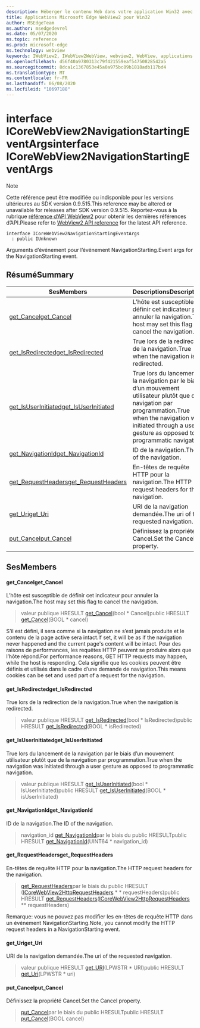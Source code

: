 ```yaml
---
description: Héberger le contenu Web dans votre application Win32 avec le contrôle Microsoft Edge WebView2
title: Applications Microsoft Edge WebView2 pour Win32
author: MSEdgeTeam
ms.author: msedgedevrel
ms.date: 05/07/2020
ms.topic: reference
ms.prod: microsoft-edge
ms.technology: webview
keywords: IWebView2, IWebView2WebView, webview2, WebView, applications Win32, Win32, Edge, ICoreWebView2, ICoreWebView2Controller, contrôle de navigateur, html Edge
ms.openlocfilehash: d56f40a9780313c79f421559eaf54750828542a5
ms.sourcegitcommit: 8dca1c1367853e45a0a975bc89b1818adb117bd4
ms.translationtype: MT
ms.contentlocale: fr-FR
ms.lasthandoff: 06/08/2020
ms.locfileid: "10697188"
---
```

# <span data-ttu-id="dd293-104">interface ICoreWebView2NavigationStartingEventArgs</span><span class="sxs-lookup"><span data-stu-id="dd293-104">interface ICoreWebView2NavigationStartingEventArgs</span></span> 

> [!NOTE]
> <span data-ttu-id="dd293-105">Cette référence peut être modifiée ou indisponible pour les versions ultérieures au SDK version 0.9.515.</span><span class="sxs-lookup"><span data-stu-id="dd293-105">This reference may be altered or unavailable for releases after SDK version 0.9.515.</span></span> <span data-ttu-id="dd293-106">Reportez-vous à la rubrique [référence d’API WebView2](../../../webview2-api-reference.md) pour obtenir les dernières références d’API.</span><span class="sxs-lookup"><span data-stu-id="dd293-106">Please refer to [WebView2 API reference](../../../webview2-api-reference.md) for the latest API reference.</span></span>

```
interface ICoreWebView2NavigationStartingEventArgs
  : public IUnknown
```

<span data-ttu-id="dd293-107">Arguments d’événement pour l’événement NavigationStarting.</span><span class="sxs-lookup"><span data-stu-id="dd293-107">Event args for the NavigationStarting event.</span></span>

## <span data-ttu-id="dd293-108">Résumé</span><span class="sxs-lookup"><span data-stu-id="dd293-108">Summary</span></span>

 <span data-ttu-id="dd293-109">Ses</span><span class="sxs-lookup"><span data-stu-id="dd293-109">Members</span></span>                        | <span data-ttu-id="dd293-110">Descriptions</span><span class="sxs-lookup"><span data-stu-id="dd293-110">Descriptions</span></span>
--------------------------------|---------------------------------------------
[<span data-ttu-id="dd293-111">get_Cancel</span><span class="sxs-lookup"><span data-stu-id="dd293-111">get_Cancel</span></span>](#get_cancel) | <span data-ttu-id="dd293-112">L’hôte est susceptible de définir cet indicateur pour annuler la navigation.</span><span class="sxs-lookup"><span data-stu-id="dd293-112">The host may set this flag to cancel the navigation.</span></span>
[<span data-ttu-id="dd293-113">get_IsRedirected</span><span class="sxs-lookup"><span data-stu-id="dd293-113">get_IsRedirected</span></span>](#get_isredirected) | <span data-ttu-id="dd293-114">True lors de la redirection de la navigation.</span><span class="sxs-lookup"><span data-stu-id="dd293-114">True when the navigation is redirected.</span></span>
[<span data-ttu-id="dd293-115">get_IsUserInitiated</span><span class="sxs-lookup"><span data-stu-id="dd293-115">get_IsUserInitiated</span></span>](#get_isuserinitiated) | <span data-ttu-id="dd293-116">True lors du lancement de la navigation par le biais d’un mouvement utilisateur plutôt que de la navigation par programmation.</span><span class="sxs-lookup"><span data-stu-id="dd293-116">True when the navigation was initiated through a user gesture as opposed to programmatic navigation.</span></span>
[<span data-ttu-id="dd293-117">get_NavigationId</span><span class="sxs-lookup"><span data-stu-id="dd293-117">get_NavigationId</span></span>](#get_navigationid) | <span data-ttu-id="dd293-118">ID de la navigation.</span><span class="sxs-lookup"><span data-stu-id="dd293-118">The ID of the navigation.</span></span>
[<span data-ttu-id="dd293-119">get_RequestHeaders</span><span class="sxs-lookup"><span data-stu-id="dd293-119">get_RequestHeaders</span></span>](#get_requestheaders) | <span data-ttu-id="dd293-120">En-têtes de requête HTTP pour la navigation.</span><span class="sxs-lookup"><span data-stu-id="dd293-120">The HTTP request headers for the navigation.</span></span>
[<span data-ttu-id="dd293-121">get_Uri</span><span class="sxs-lookup"><span data-stu-id="dd293-121">get_Uri</span></span>](#get_uri) | <span data-ttu-id="dd293-122">URI de la navigation demandée.</span><span class="sxs-lookup"><span data-stu-id="dd293-122">The uri of the requested navigation.</span></span>
[<span data-ttu-id="dd293-123">put_Cancel</span><span class="sxs-lookup"><span data-stu-id="dd293-123">put_Cancel</span></span>](#put_cancel) | <span data-ttu-id="dd293-124">Définissez la propriété Cancel.</span><span class="sxs-lookup"><span data-stu-id="dd293-124">Set the Cancel property.</span></span>

## <span data-ttu-id="dd293-125">Ses</span><span class="sxs-lookup"><span data-stu-id="dd293-125">Members</span></span>

#### <span data-ttu-id="dd293-126">get_Cancel</span><span class="sxs-lookup"><span data-stu-id="dd293-126">get_Cancel</span></span> 

<span data-ttu-id="dd293-127">L’hôte est susceptible de définir cet indicateur pour annuler la navigation.</span><span class="sxs-lookup"><span data-stu-id="dd293-127">The host may set this flag to cancel the navigation.</span></span>

> <span data-ttu-id="dd293-128">valeur publique HRESULT [get_Cancel](#get_cancel)(bool \* Cancel)</span><span class="sxs-lookup"><span data-stu-id="dd293-128">public HRESULT [get_Cancel](#get_cancel)(BOOL \* cancel)</span></span>

<span data-ttu-id="dd293-129">S’il est défini, il sera comme si la navigation ne s’est jamais produite et le contenu de la page active sera intact.</span><span class="sxs-lookup"><span data-stu-id="dd293-129">If set, it will be as if the navigation never happened and the current page's content will be intact.</span></span> <span data-ttu-id="dd293-130">Pour des raisons de performances, les requêtes HTTP peuvent se produire alors que l’hôte répond.</span><span class="sxs-lookup"><span data-stu-id="dd293-130">For performance reasons, GET HTTP requests may happen, while the host is responding.</span></span> <span data-ttu-id="dd293-131">Cela signifie que les cookies peuvent être définis et utilisés dans le cadre d’une demande de navigation.</span><span class="sxs-lookup"><span data-stu-id="dd293-131">This means cookies can be set and used part of a request for the navigation.</span></span>

#### <span data-ttu-id="dd293-132">get_IsRedirected</span><span class="sxs-lookup"><span data-stu-id="dd293-132">get_IsRedirected</span></span> 

<span data-ttu-id="dd293-133">True lors de la redirection de la navigation.</span><span class="sxs-lookup"><span data-stu-id="dd293-133">True when the navigation is redirected.</span></span>

> <span data-ttu-id="dd293-134">valeur publique HRESULT [get_IsRedirected](#get_isredirected)(bool \* IsRedirected)</span><span class="sxs-lookup"><span data-stu-id="dd293-134">public HRESULT [get_IsRedirected](#get_isredirected)(BOOL \* isRedirected)</span></span>

#### <span data-ttu-id="dd293-135">get_IsUserInitiated</span><span class="sxs-lookup"><span data-stu-id="dd293-135">get_IsUserInitiated</span></span> 

<span data-ttu-id="dd293-136">True lors du lancement de la navigation par le biais d’un mouvement utilisateur plutôt que de la navigation par programmation.</span><span class="sxs-lookup"><span data-stu-id="dd293-136">True when the navigation was initiated through a user gesture as opposed to programmatic navigation.</span></span>

> <span data-ttu-id="dd293-137">valeur publique HRESULT [get_IsUserInitiated](#get_isuserinitiated)(bool \* IsUserInitiated)</span><span class="sxs-lookup"><span data-stu-id="dd293-137">public HRESULT [get_IsUserInitiated](#get_isuserinitiated)(BOOL \* isUserInitiated)</span></span>

#### <span data-ttu-id="dd293-138">get_NavigationId</span><span class="sxs-lookup"><span data-stu-id="dd293-138">get_NavigationId</span></span> 

<span data-ttu-id="dd293-139">ID de la navigation.</span><span class="sxs-lookup"><span data-stu-id="dd293-139">The ID of the navigation.</span></span>

> <span data-ttu-id="dd293-140">navigation_id [get_NavigationId](#get_navigationid)par le biais du public HRESULT</span><span class="sxs-lookup"><span data-stu-id="dd293-140">public HRESULT [get_NavigationId](#get_navigationid)(UINT64 \* navigation_id)</span></span>

#### <span data-ttu-id="dd293-141">get_RequestHeaders</span><span class="sxs-lookup"><span data-stu-id="dd293-141">get_RequestHeaders</span></span> 

<span data-ttu-id="dd293-142">En-têtes de requête HTTP pour la navigation.</span><span class="sxs-lookup"><span data-stu-id="dd293-142">The HTTP request headers for the navigation.</span></span>

> <span data-ttu-id="dd293-143">[get_RequestHeaders](#get_requestheaders)par le biais du public HRESULT ([ICoreWebView2HttpRequestHeaders](icorewebview2httprequestheaders.md) \* \* requestHeaders)</span><span class="sxs-lookup"><span data-stu-id="dd293-143">public HRESULT [get_RequestHeaders](#get_requestheaders)([ICoreWebView2HttpRequestHeaders](icorewebview2httprequestheaders.md) \*\* requestHeaders)</span></span>

<span data-ttu-id="dd293-144">Remarque: vous ne pouvez pas modifier les en-têtes de requête HTTP dans un événement NavigationStarting.</span><span class="sxs-lookup"><span data-stu-id="dd293-144">Note, you cannot modify the HTTP request headers in a NavigationStarting event.</span></span>

#### <span data-ttu-id="dd293-145">get_Uri</span><span class="sxs-lookup"><span data-stu-id="dd293-145">get_Uri</span></span> 

<span data-ttu-id="dd293-146">URI de la navigation demandée.</span><span class="sxs-lookup"><span data-stu-id="dd293-146">The uri of the requested navigation.</span></span>

> <span data-ttu-id="dd293-147">valeur publique HRESULT [get_URI](#get_uri)(LPWSTR \* URI)</span><span class="sxs-lookup"><span data-stu-id="dd293-147">public HRESULT [get_Uri](#get_uri)(LPWSTR \* uri)</span></span>

#### <span data-ttu-id="dd293-148">put_Cancel</span><span class="sxs-lookup"><span data-stu-id="dd293-148">put_Cancel</span></span> 

<span data-ttu-id="dd293-149">Définissez la propriété Cancel.</span><span class="sxs-lookup"><span data-stu-id="dd293-149">Set the Cancel property.</span></span>

> <span data-ttu-id="dd293-150">[put_Cancel](#put_cancel)par le biais du public HRESULT</span><span class="sxs-lookup"><span data-stu-id="dd293-150">public HRESULT [put_Cancel](#put_cancel)(BOOL cancel)</span></span>

